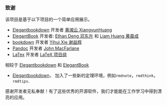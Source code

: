 ### 致谢

该项目是基于以下项目的一个简单应用展示。

- [Elegantbookdown](https://github.com/XiangyunHuang/ElegantBookdown)
  开发者 [黄湘云 XiangyunHuang](https://www.xiangyunhuang.com.cn/)
- [ElegantBook](https://github.com/ElegantLaTeX/ElegantBook)
  开发者: [Ethan Deng 邓东升](https://ddswhu.me/) 和 [Liam Huang 黄晨成](https://liam.page/)
- [bookdown](https://github.com/rstudio/bookdown)
  开发者 [Yihui Xie 谢益辉](https://yihui.name/)
- [Pandoc](https://github.com/jgm/pandoc)
  开发者 [John MacFarlane](https://johnmacfarlane.net/)
- [LaTex](https://www.latex-project.org/)
  开发者 [LaTeX 项目组](https://www.latex-project.org/about/team/)

相较于 [Elegantbookdown](https://github.com/XiangyunHuang/ElegantBookdown) 和 [ElegantBook](https://github.com/ElegantLaTeX/ElegantBook) 
- [Elegantbookdown](https://github.com/XiangyunHuang/ElegantBookdown)， 加入了一些新的定理环境，例如`rmdnote`，`rmdthink`，`rmdtips`.

感谢开发者无私奉献！有了这些优秀的开源软件，我们才能能在工作学习中得到漂亮的应用。

